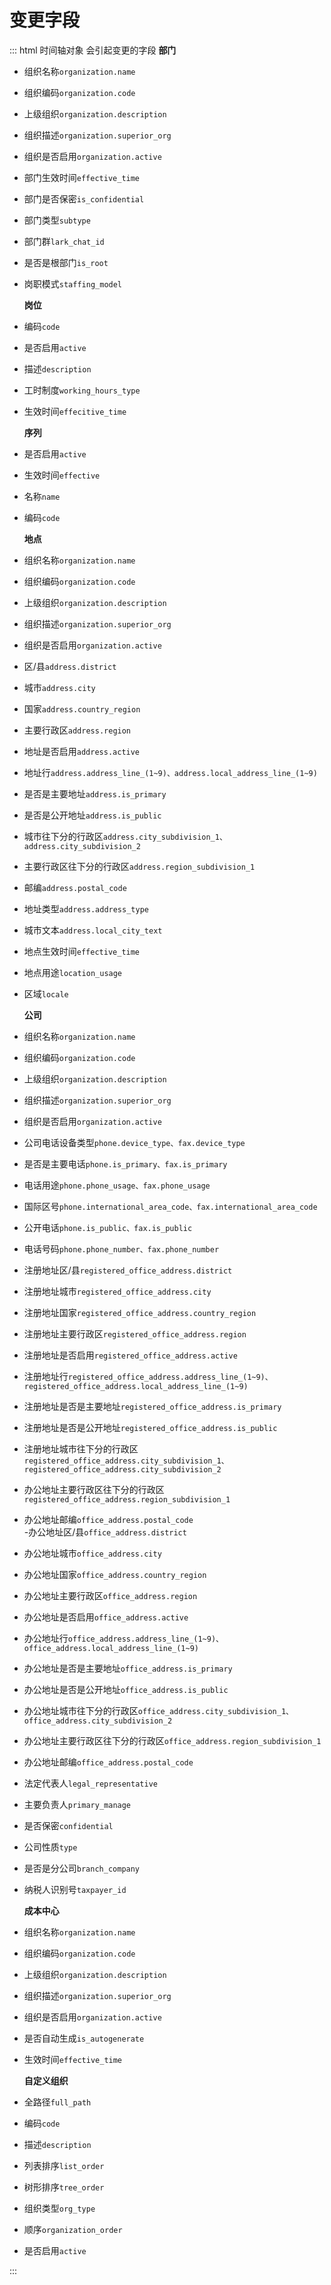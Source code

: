 #  变更字段
::: html
<md-table>
  <md-thead>
    <md-tr>
      <md-th style="width: 30%;">时间轴对象</md-th>
      <md-th style="width: 30">会引起变更的字段</md-th>
    </md-tr>
  </md-thead>
  <md-tbody>
    <md-tr>
      <md-td><strong>部门</strong></md-td>
      <md-td>
- 组织名称```organization.name```<br>
- 组织编码```organization.code```<br>
- 上级组织```organization.description```<br>
- 组织描述```organization.superior_org```<br>
- 组织是否启用```organization.active```<br>
- 部门生效时间```effective_time```<br>
- 部门是否保密```is_confidential```<br>
- 部门类型```subtype```<br>
- 部门群```lark_chat_id```<br>
- 是否是根部门```is_root```<br>
- 岗职模式```staffing_model```
      </md-td>
    </md-tr>
    
    <md-tr>
      <md-td><strong>岗位</strong></md-td>
      <md-td>
- 编码```code```<br>
- 是否启用```active```<br>
- 描述```description```<br>
- 工时制度```working_hours_type```<br>
- 生效时间```effecitive_time```
  </md-td>
    </md-tr>

    <md-tr>
      <md-td><strong>序列</strong></md-td>
      <md-td>
- 是否启用```active```<br>
- 生效时间```effective```<br>
- 名称```name```<br>
- 编码```code```
      </md-td>
    </md-tr>

    <md-tr>
      <md-td><strong>地点</strong></md-td>
      <md-td>
- 组织名称```organization.name```<br>
- 组织编码```organization.code```<br>
- 上级组织```organization.description```<br>
- 组织描述```organization.superior_org```<br>
- 组织是否启用```organization.active```<br>
- 区/县```address.district```<br>
- 城市```address.city```<br>
- 国家```address.country_region```<br>
- 主要行政区```address.region```<br>
- 地址是否启用```address.active```<br>
- 地址行```address.address_line_(1~9)、address.local_address_line_(1~9)```<br>
- 是否是主要地址```address.is_primary```<br>
- 是否是公开地址```address.is_public```<br>
- 城市往下分的行政区```address.city_subdivision_1、address.city_subdivision_2```<br>
- 主要行政区往下分的行政区```address.region_subdivision_1```<br>
- 邮编```address.postal_code```<br>
- 地址类型```address.address_type```<br>
- 城市文本```address.local_city_text```<br>
- 地点生效时间```effective_time```<br>
- 地点用途```location_usage```<br>
- 区域```locale```
      </md-td>
    </md-tr>

    <md-tr>
      <md-td><strong>公司</strong></md-td>
      <md-td>
- 组织名称```organization.name```<br>
- 组织编码```organization.code```<br>
- 上级组织```organization.description```<br>
- 组织描述```organization.superior_org```<br>
- 组织是否启用```organization.active```<br>
- 公司电话设备类型```phone.device_type、fax.device_type```<br>
- 是否是主要电话```phone.is_primary、fax.is_primary```<br>
- 电话用途```phone.phone_usage、fax.phone_usage```<br>
- 国际区号```phone.international_area_code、fax.international_area_code```<br>
- 公开电话```phone.is_public、fax.is_public```<br>
- 电话号码```phone.phone_number、fax.phone_number```<br>
- 注册地址区/县```registered_office_address.district```<br>
- 注册地址城市```registered_office_address.city```<br>
- 注册地址国家```registered_office_address.country_region```<br>
- 注册地址主要行政区```registered_office_address.region```<br>
- 注册地址是否启用```registered_office_address.active```<br>
- 注册地址行```registered_office_address.address_line_(1~9)、registered_office_address.local_address_line_(1~9)```<br>
- 注册地址是否是主要地址```registered_office_address.is_primary```<br>
- 注册地址是否是公开地址```registered_office_address.is_public```<br>
- 注册地址城市往下分的行政区```registered_office_address.city_subdivision_1、registered_office_address.city_subdivision_2```<br>
- 办公地址主要行政区往下分的行政区```registered_office_address.region_subdivision_1```<br>
- 办公地址邮编```office_address.postal_code```<br>
-办公地址区/县```office_address.district```<br>
- 办公地址城市```office_address.city```<br>
- 办公地址国家```office_address.country_region```<br>
- 办公地址主要行政区```office_address.region```<br>
- 办公地址是否启用```office_address.active```<br>
- 办公地址行```office_address.address_line_(1~9)、office_address.local_address_line_(1~9)```<br>
- 办公地址是否是主要地址```office_address.is_primary```<br>
- 办公地址是否是公开地址```office_address.is_public```<br>
- 办公地址城市往下分的行政区```office_address.city_subdivision_1、office_address.city_subdivision_2```<br>
- 办公地址主要行政区往下分的行政区```office_address.region_subdivision_1```<br>
- 办公地址邮编```office_address.postal_code```<br>
- 法定代表人```legal_representative```<br>
- 主要负责人```primary_manage```<br>
- 是否保密```confidential```<br>
- 公司性质```type```<br>
- 是否是分公司```branch_company```<br>
- 纳税人识别号```taxpayer_id```
      </md-td>
    </md-tr>

    <md-tr>
      <md-td><strong>成本中心</strong></md-td>
      <md-td>
- 组织名称```organization.name```<br>
- 组织编码```organization.code```<br>
- 上级组织```organization.description```<br>
- 组织描述```organization.superior_org```<br>
- 组织是否启用```organization.active```<br>
- 是否自动生成```is_autogenerate```<br>
- 生效时间```effective_time```
      </md-td>
    </md-tr>

    <md-tr>
      <md-td><strong>自定义组织</strong></md-td>
      <md-td>
- 全路径```full_path```<br>
- 编码```code```<br>
- 描述```description```<br>
- 列表排序```list_order```<br>
- 树形排序```tree_order```<br>
- 组织类型```org_type```<br>
- 顺序```organization_order```<br>
- 是否启用```active```
      </md-td>
    </md-tr>
  </md-tbody>
</md-table>
:::